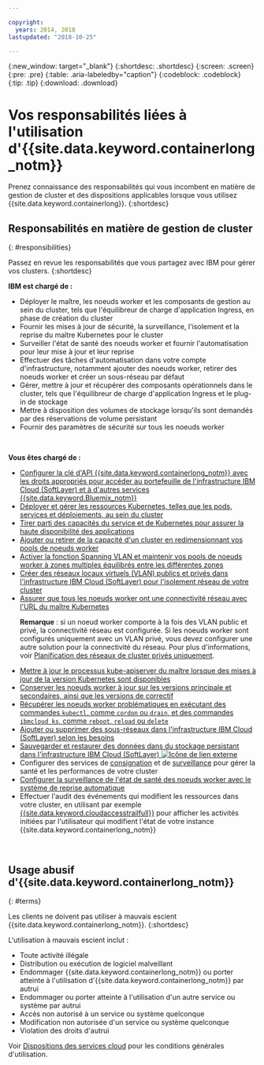 ```yaml
---

copyright:
  years: 2014, 2018
lastupdated: "2018-10-25"

---
```


{:new_window: target="_blank"}
{:shortdesc: .shortdesc}
{:screen: .screen}
{:pre: .pre}
{:table: .aria-labeledby="caption"}
{:codeblock: .codeblock}
{:tip: .tip}
{:download: .download}



# Vos responsabilités liées à l'utilisation d'{{site.data.keyword.containerlong_notm}}
Prenez connaissance des responsabilités qui vous incombent en matière de gestion de cluster et des dispositions applicables lorsque vous utilisez {{site.data.keyword.containerlong}}.
{:shortdesc}

## Responsabilités en matière de gestion de cluster
{: #responsibilities}

Passez en revue les responsabilités que vous partagez avec IBM pour gérer vos clusters.
{:shortdesc}

**IBM est chargé de :**

- Déployer le maître, les noeuds worker et les composants de gestion au sein du cluster, tels que l'équilibreur de charge d'application Ingress, en phase de création du cluster
- Fournir les mises à jour de sécurité, la surveillance, l'isolement et la reprise du maître Kubernetes pour le cluster
- Surveiller l'état de santé des noeuds worker et fournir l'automatisation pour leur mise à jour et leur reprise
- Effectuer des tâches d'automatisation dans votre compte d'infrastructure, notamment ajouter des noeuds worker, retirer des noeuds worker et créer un sous-réseau par défaut
- Gérer, mettre à jour et récupérer des composants opérationnels dans le cluster, tels que l'équilibreur de charge d'application Ingress et le plug-in de stockage
- Mettre à disposition des volumes de stockage lorsqu'ils sont demandés par des réservations de volume persistant
- Fournir des paramètres de sécurité sur tous les noeuds worker

</br>

**Vous êtes chargé de :**

- [Configurer la clé d'API {{site.data.keyword.containerlong_notm}} avec les droits appropriés pour accéder au portefeuille de l'infrastructure IBM Cloud (SoftLayer) et à d'autres services {{site.data.keyword.Bluemix_notm}}](cs_users.html#api_key)
- [Déployer et gérer les ressources Kubernetes, telles que les pods, services et déploiements, au sein du cluster](cs_app.html#app_cli)
- [Tirer parti des capacités du service et de Kubernetes pour assurer la haute disponibilité des applications](cs_app.html#highly_available_apps)
- [Ajouter ou retirer de la capacité d'un cluster en redimensionnant vos pools de noeuds worker](cs_clusters.html#add_workers)
- [Activer la fonction Spanning VLAN et maintenir vos pools de noeuds worker à zones multiples équilibrés entre les différentes zones](cs_clusters_planning.html#ha_clusters)
- [Créer des réseaux locaux virtuels (VLAN) publics et privés dans l'infrastructure IBM Cloud (SoftLayer) pour l'isolement réseau de votre cluster](/docs/infrastructure/vlans/getting-started.html#getting-started-with-vlans)
- [Assurer que tous les noeuds worker ont une connectivité réseau avec l'URL du maître Kubernetes](cs_firewall.html#firewall) <p>**Remarque** : si un noeud worker comporte à la fois des VLAN public et privé, la connectivité réseau est configurée. Si les noeuds worker sont configurés uniquement avec un VLAN privé, vous devez configurer une autre solution pour la connectivité du réseau. Pour plus d'informations, voir [Planification des réseaux de cluster privés uniquement](cs_network_cluster.html#private_vlan). </p>
- [Mettre à jour le processus kube-apiserver du maître lorsque des mises à jour de la version Kubernetes sont disponibles](cs_cluster_update.html#master)
- [Conserver les noeuds worker à jour sur les versions principale et secondaires, ainsi que les versions de correctif](cs_cluster_update.html#worker_node)
- [Récupérer les noeuds worker problématiques en exécutant des commandes `kubectl`, comme `cordon` ou `drain`, et des commandes `ibmcloud ks`, comme `reboot`, `reload` ou `delete`](cs_cli_reference.html#cs_worker_reboot)
- [Ajouter ou supprimer des sous-réseaux dans l'infrastructure IBM Cloud (SoftLayer) selon les besoins](cs_subnets.html#subnets)
- [Sauvegarder et restaurer des données dans du stockage persistant dans l'infrastructure IBM Cloud (SoftLayer) ![Icône de lien externe](../icons/launch-glyph.svg "Icône de lien externe")](../services/RegistryImages/ibm-backup-restore/index.html)
- Configurer des services de [consignation](cs_health.html#logging) et de [surveillance](cs_health.html#view_metrics) pour gérer la santé et les performances de votre cluster
- [Configurer la surveillance de l'état de santé des noeuds worker avec le système de reprise automatique](cs_health.html#autorecovery)
- Effectuer l'audit des événements qui modifient les ressources dans votre cluster, en utilisant par exemple [{{site.data.keyword.cloudaccesstrailfull}}](cs_at_events.html#at_events) pour afficher les activités initiées par l'utilisateur qui modifient l'état de votre instance {{site.data.keyword.containerlong_notm}}

<br />


## Usage abusif d'{{site.data.keyword.containerlong_notm}}
{: #terms}

Les clients ne doivent pas utiliser à mauvais escient {{site.data.keyword.containerlong_notm}}.
{:shortdesc}

L'utilisation à mauvais escient inclut :

*   Toute activité illégale
*   Distribution ou exécution de logiciel malveillant
*   Endommager {{site.data.keyword.containerlong_notm}} ou porter atteinte à l'utilisation d'{{site.data.keyword.containerlong_notm}} par autrui
*   Endommager ou porter atteinte à l'utilisation d'un autre service ou système par autrui
*   Accès non autorisé à un service ou système quelconque
*   Modification non autorisée d'un service ou système quelconque
*   Violation des droits d'autrui


Voir [Dispositions des services cloud](https://console.bluemix.net/docs/overview/terms-of-use/notices.html#terms) pour les conditions générales d'utilisation.
